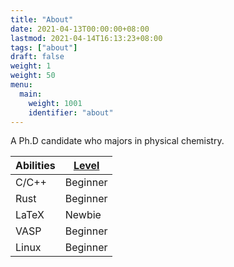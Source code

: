 ```yaml
---
title: "About"
date: 2021-04-13T00:00:00+08:00
lastmod: 2021-04-14T16:13:23+08:00
tags: ["about"]
draft: false
weight: 1
weight: 50
menu:
  main:
    weight: 1001
    identifier: "about"
---
```


A Ph.D candidate who majors in physical chemistry.

| Abilities | [Level](https://english.stackexchange.com/questions/83832/list-of-expertise-levels-from-beginner-to-expert) |
|-----------|-------------------------------------------------------------------------------------------------------------|
| C/C++     | Beginner                                                                                                    |
| Rust      | Beginner                                                                                                    |
| LaTeX     | Newbie                                                                                                      |
| VASP      | Beginner                                                                                                    |
| Linux     | Beginner                                                                                                    |

